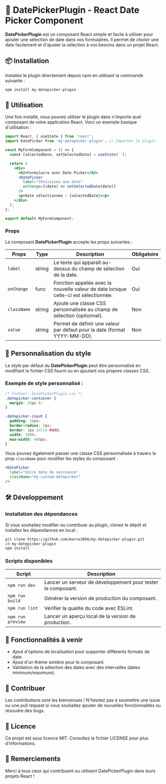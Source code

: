 # 📅 DatePickerPlugin - React Date Picker Component

**DatePickerPlugin** est un composant React simple et facile à utiliser pour ajouter une sélection de date dans vos formulaires. Il permet de choisir une date facilement et d'ajuster la sélection à vos besoins dans un projet React.

## 📦 Installation

Installez le plugin directement depuis npm en utilisant la commande suivante :

```bash
npm install my-datepicker-plugin
```

## 🚀 Utilisation

Une fois installé, vous pouvez utiliser le plugin dans n'importe quel composant de votre application React. Voici un exemple basique d'utilisation :

```jsx
import React, { useState } from 'react';
import DatePicker from 'my-datepicker-plugin'; // Importer le plugin

const MyFormComponent = () => {
  const [selectedDate, setSelectedDate] = useState('');

  return (
    <div>
      <h2>Formulaire avec Date Picker</h2>
      <DatePicker
        label="Choisissez une date"
        onChange={(date) => setSelectedDate(date)}
      />
      <p>Date sélectionnée : {selectedDate}</p>
    </div>
  );
};

export default MyFormComponent;
```

### Props

Le composant **DatePickerPlugin** accepte les props suivantes :

| Props      | Type   | Description                                                                                     | Obligatoire |
|------------|--------|-------------------------------------------------------------------------------------------------|-------------|
| `label`    | string | Le texte qui apparaît au-dessus du champ de sélection de la date.                                | Oui         |
| `onChange` | func   | Fonction appelée avec la nouvelle valeur de date lorsque celle-ci est sélectionnée.              | Oui         |
| `className`| string | Ajoute une classe CSS personnalisée au champ de sélection (optionnel).                           | Non         |
| `value`    | string | Permet de définir une valeur par défaut pour la date (format YYYY-MM-DD).                        | Non         |

## 🎨 Personnalisation du style

Le style par défaut du **DatePickerPlugin** peut être personnalisé en modifiant le fichier CSS fourni ou en ajoutant vos propres classes CSS.

### Exemple de style personnalisé :

```css
/* Fichier: DatePickerPlugin.css */
.datepicker-container {
  margin: 20px 0;
}

.datepicker-input {
  padding: 10px;
  border-radius: 5px;
  border: 1px solid #ddd;
  width: 100%;
  max-width: 400px;
}
```

Vous pouvez également passer une classe CSS personnalisée à travers la prop `className` pour modifier les styles du composant :

```jsx
<DatePicker
  label="Votre date de naissance"
  className="my-custom-datepicker"
/>
```

## 🛠 Développement

### Installation des dépendances

Si vous souhaitez modifier ou contribuer au plugin, clonez le dépôt et installez les dépendances en local :

```bash
git clone https://github.com/marco3866/my-datepicker-plugin.git
cd my-datepicker-plugin
npm install
```

### Scripts disponibles

| Script           | Description                                                   |
|------------------|---------------------------------------------------------------|
| `npm run dev`    | Lancer un serveur de développement pour tester le composant.   |
| `npm run build`  | Générer la version de production du composant.                 |
| `npm run lint`   | Vérifier la qualité du code avec ESLint.                       |
| `npm run preview`| Lancer un aperçu local de la version de production.            |

## 🌟 Fonctionnalités à venir

- Ajout d'options de localisation pour supporter différents formats de date.
- Ajout d'un thème sombre pour le composant.
- Validation de la sélection des dates avec des intervalles (dates minimum/maximum).

## 🤝 Contribuer

Les contributions sont les bienvenues ! N'hésitez pas à soumettre une issue ou une pull request si vous souhaitez ajouter de nouvelles fonctionnalités ou résoudre des bugs.

## 📄 Licence

Ce projet est sous licence MIT. Consultez le fichier LICENSE pour plus d'informations.

## 🙌 Remerciements

Merci à tous ceux qui contribuent ou utilisent DatePickerPlugin dans leurs projets React !
